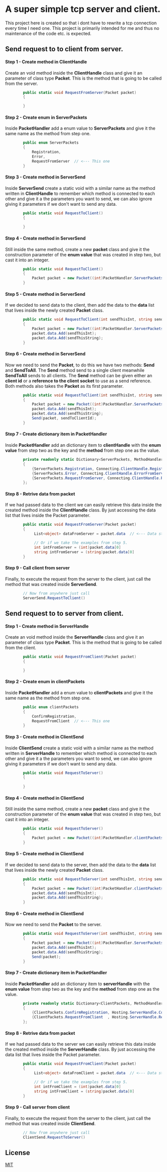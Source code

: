 # A super simple tcp server and client.
This project here is created so that i dont have to rewrite a tcp connection every time I need one. This project is primarily intended for me and thus no maintenance of the code etc. is expected.


## Send request to to client from server.
#### Step 1 - Create method in ClientHandle
Create an void method inside the **ClientHandle** class and give it an parameter of class type **Packet**. This is the method that is going to be called from the server.
```cs
        public static void RequestFromServer(Packet packet)
        {

        }
```
#### Step 2 - Create enum in ServerPackets
Inside **PacketHandler** add a enum value to **ServerPackets** and give it the same name as the method from step one.
```cs
        public enum ServerPackets
        {
            Registration,
            Error,
            RequestFromServer  // <--- This one
        }
```
#### Step 3 - Create method in ServerSend
Inside **ServerSend** create a static void with a similar name as the method written in **ClientHandle** to remember which method is connected to each other and give it a the parameters you want to send, we can also ignore giving it parameters if we don't want to send any data.
```cs
        public static void RequestToClient()
        {
            
        }
```
#### Step 4 - Create method in ServerSend
Still inside the same method, create a new **packet** class and give it the construction parameter of the **enum value** that was created in step two, but cast it into an integer.
```cs
        public static void RequestToClient()
        {
            Packet packet = new Packet((int)PacketHandler.ServerPackets.RequestFromServer);
        }
```
#### Step 5 - Create method in ServerSend
If we decided to send data to the client, then add the data to the **data** list that lives inside the newly created **Packet** class.
```cs
        public static void RequestToClient(int sendThisInt, string sendThisString)
        {
            Packet packet = new Packet((int)PacketHandler.ServerPackets.RequestFromServer);
            packet.data.Add(sendThisInt);
            packet.data.Add(sendThisString);
        }
```
#### Step 6 - Create method in ServerSend
Now we need to send the **Packet**, to do this we have two methods: **Send** and **SendToAll**. The **Send** method send to a single client meanwhile **SendToAll** sends to all clients. The **Send** method can be given either an **client id** or a **reference to the client socket** to use as a send reference. Both methods also takes the **Packet** as its first parameter.
```cs
        public static void RequestToClient(int sendThisInt, string sendThisString, int sendToClientId)
        {
            Packet packet = new Packet((int)PacketHandler.ServerPackets.RequestFromServer);
            packet.data.Add(sendThisInt);
            packet.data.Add(sendThisString);
            Send(packet, sendToClientId);
        }
```

#### Step 7 - Create dictionary item in PacketHandler
Inside **PacketHandler** add an dictionary item to **clientHandle** with the **enum value** from step two as the key and the **method** from step one as the value.
```cs
        private readonly static Dictionary<ServerPackets, MethodHandler> clientHandle = new Dictionary<ServerPackets, MethodHandler>()
        {
            {ServerPackets.Registration, Connecting.ClientHandle.Registration },
            {ServerPackets.Error, Connecting.ClientHandle.ErrorFromServer },
            {ServerPackets.RequestFromServer, Connecting.ClientHandle.RequestFromServer},  // <--- This one
        };
```

#### Step 8 - Retrive data from packet
If we had passed data to the client we can easily retrieve this data inside the created method inside the **ClientHandle** class. By just accessing the data list that lives inside the Packet parameter.
```cs
        public static void RequestFromServer(Packet packet)
        {
             List<object> dataFromServer = packet.data  // <--- Data stored here

             // Or if we take the examples from step 5.
             int intFromServer = (int)packet.data[0]
             string intFromServer = (string)packet.data[0]
        }
```

#### Step 9 - Call client from server
Finally, to execute the request from the server to the client, just call the method that was created inside **ServerSend**.
```cs
        // Now from anywhere just call
        ServerSend.RequestToClient()
```










## Send request to to server from client.


#### Step 1 - Create method in ServerHandle
Create an void method inside the **ServerHandle** class and give it an parameter of class type **Packet**. This is the method that is going to be called from the client.
```cs
        public static void RequestFromClient(Packet packet)
        {

        }
```
#### Step 2 - Create enum in clientPackets
Inside **PacketHandler** add a enum value to **clientPackets** and give it the same name as the method from step one.
```cs
        public enum clientPackets
        {
            ConfirmRegistration,
            RequestFromClient  // <--- This one
        }
```
#### Step 3 - Create method in ClientSend
Inside **ClientSend** create a static void with a similar name as the method written in **ServerHandle** to remember which method is connected to each other and give it a the parameters you want to send, we can also ignore giving it parameters if we don't want to send any data.
```cs
        public static void RequestToServer()
        {
            
        }
```
#### Step 4 - Create method in ClientSend
Still inside the same method, create a new **packet** class and give it the construction parameter of the **enum value** that was created in step two, but cast it into an integer.
```cs
        public static void RequestToServer()
        {
            Packet packet = new Packet((int)PacketHandler.clientPackets.RequestFromClient);
        }
```
#### Step 5 - Create method in ClientSend
If we decided to send data to the server, then add the data to the **data** list that lives inside the newly created **Packet** class.
```cs
        public static void RequestToServer(int sendThisInt, string sendThisString)
        {
            Packet packet = new Packet((int)PacketHandler.clientPackets.RequestFromClient);
            packet.data.Add(sendThisInt);
            packet.data.Add(sendThisString);
        }
```
#### Step 6 - Create method in ClientSend
Now we need to send the **Packet** to the server.
```cs
        public static void RequestToServer(int sendThisInt, string sendThisString)
        {
            Packet packet = new Packet((int)PacketHandler.ServerPackets.RequestFromServer);
            packet.data.Add(sendThisInt);
            packet.data.Add(sendThisString);
            Send(packet);
        }
```

#### Step 7 - Create dictionary item in PacketHandler
Inside **PacketHandler** add an dictionary item to **serverHandle** with the **enum value** from step two as the key and the **method** from step one as the value.
```cs
        private readonly static Dictionary<ClientPackets, MethodHandler> serverHandle = new Dictionary<ClientPackets, MethodHandler>()
        {
            {ClientPackets.ConfirmRegistration, Hosting.ServerHandle.ConfirmRegistration },
            {ClientPackets.RequestFromClient  , Hosting.ServerHandle.RequestFromClient}
        };
```

#### Step 8 - Retrive data from packet
If we had passed data to the server we can easily retrieve this data inside the created method inside the **ServerHandle** class. By just accessing the data list that lives inside the Packet parameter.
```cs
        public static void RequestFromClient(Packet packet)
        {
             List<object> dataFromClient = packet.data  // <--- Data stored here

             // Or if we take the examples from step 5.
             int intFromClient = (int)packet.data[0]
             string intFromClient = (string)packet.data[0]
        }
```

#### Step 9 - Call server from client
Finally, to execute the request from the server to the client, just call the method that was created inside **ClientSend**.
```cs
        // Now from anywhere just call
        ClientSend.RequestToServer()
```


## License
[MIT](https://choosealicense.com/licenses/mit/)
